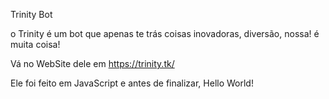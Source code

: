 Trinity Bot

o Trinity é um bot que apenas te trás coisas inovadoras, diversão, nossa! é muita coisa!

Vá no WebSite dele em https://trinity.tk/

  Ele foi feito em JavaScript e antes de finalizar,
      Hello World!

